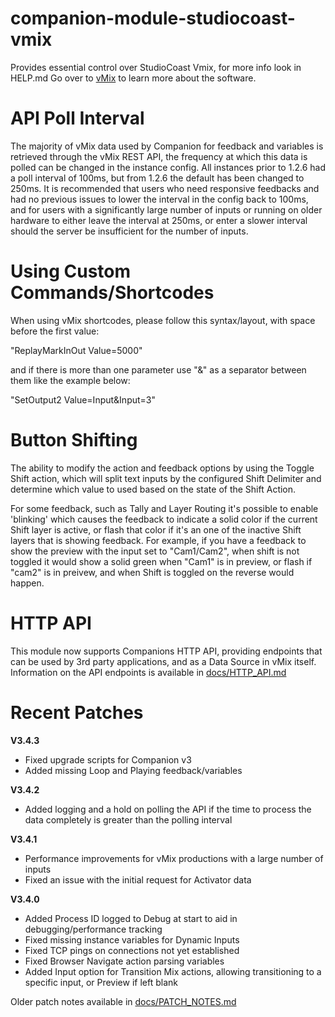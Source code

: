 # companion-module-studiocoast-vmix

Provides essential control over StudioCoast Vmix, for more info look in HELP.md
Go over to [vMix](https://www.vmix.com/) to learn more about the software.


# API Poll Interval
The majority of vMix data used by Companion for feedback and variables is retrieved through the vMix REST API, the frequency at which this data is polled can be changed in the instance config. All instances prior to 1.2.6 had a poll interval of 100ms, but from 1.2.6 the default has been changed to 250ms. It is recommended that users who need responsive feedbacks and had no previous issues to lower the interval in the config back to 100ms, and for users with a significantly large number of inputs or running on older hardware to either leave the interval at 250ms, or enter a slower interval should the server be insufficient for the number of inputs.


# Using Custom Commands/Shortcodes
When using vMix shortcodes, please follow this syntax/layout, with space before the first value:

"ReplayMarkInOut Value=5000"

and if there is more than one parameter use "&" as a separator between them like the example below:

"SetOutput2 Value=Input&Input=3"

# Button Shifting
The ability to modify the action and feedback options by using the Toggle Shift action, which will split text inputs by the configured Shift Delimiter and determine which value to used based on the state of the Shift Action.

For some feedback, such as Tally and Layer Routing it's possible to enable 'blinking' which causes the feedback to indicate a solid color if the current Shift layer is active, or flash that color if it's an one of the inactive Shift layers that is showing feedback. For example, if you have a feedback to show the preview with the input set to "Cam1/Cam2", when shift is not toggled it would show a solid green when "Cam1" is in preview, or flash if "cam2" is in preivew, and when Shift is toggled on the reverse would happen.

# HTTP API
This module now supports Companions HTTP API, providing endpoints that can be used by 3rd party applications, and as a Data Source in vMix itself. Information on the API endpoints is available in [docs/HTTP_API.md](./docs/HTTP_API.md)

# Recent Patches
**V3.4.3**
- Fixed upgrade scripts for Companion v3
- Added missing Loop and Playing feedback/variables

**V3.4.2**
- Added logging and a hold on polling the API if the time to process the data completely is greater than the polling interval

**V3.4.1**
- Performance improvements for vMix productions with a large number of inputs
- Fixed an issue with the initial request for Activator data

**V3.4.0**
- Added Process ID logged to Debug at start to aid in debugging/performance tracking
- Fixed missing instance variables for Dynamic Inputs
- Fixed TCP pings on connections not yet established
- Fixed Browser Navigate action parsing variables
- Added Input option for Transition Mix actions, allowing transitioning to a specific input, or Preview if left blank


Older patch notes available in [docs/PATCH_NOTES.md](./docs/PATCH_NOTES.md)